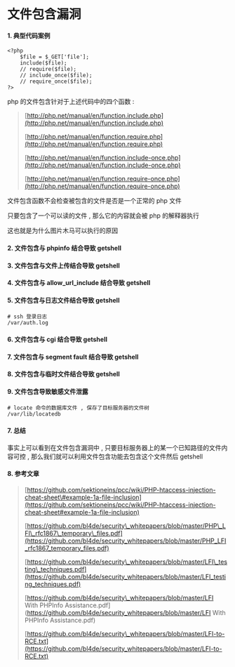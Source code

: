 # 文件包含漏洞

#### 1. 典型代码案例

```
<?php
    $file = $_GET['file'];
    include($file);
    // require($file);
    // include_once($file);
    // require_once($file);
?>
```

php 的文件包含针对于上述代码中的四个函数 :

> [http://php.net/manual/en/function.include.php](http://php.net/manual/en/function.include.php)
>
> [http://php.net/manual/en/function.require.php](http://php.net/manual/en/function.require.php)
>
> [http://php.net/manual/en/function.include-once.php](http://php.net/manual/en/function.include-once.php)
>
> [http://php.net/manual/en/function.require-once.php](http://php.net/manual/en/function.require-once.php)

文件包含函数不会检查被包含的文件是否是一个正常的 php 文件

只要包含了一个可以读的文件 , 那么它的内容就会被 php 的解释器执行

这也就是为什么图片木马可以执行的原因

#### 2. 文件包含与 phpinfo 结合导致 getshell

#### 3. 文件包含与文件上传结合导致 getshell

#### 4. 文件包含与 allow\_url\_include 结合导致 getshell

#### 5. 文件包含与日志文件结合导致 getshell

```
# ssh 登录日志
/var/auth.log
```

#### 6. 文件包含与 cgi 结合导致 getshell

#### 7. 文件包含与 segment fault 结合导致 getshell

#### 8. 文件包含与临时文件结合导致 getshell

#### 9. 文件包含导致敏感文件泄露

```
# locate 命令的数据库文件 , 保存了目标服务器的文件树
/var/lib/locatedb
```

#### 7. 总结

事实上可以看到在文件包含漏洞中 , 只要目标服务器上的某一个已知路径的文件内容可控 , 那么我们就可以利用文件包含功能去包含这个文件然后 getshell

#### 8. 参考文章

> [https://github.com/sektioneins/pcc/wiki/PHP-htaccess-injection-cheat-sheet\#example-1a-file-inclusion](https://github.com/sektioneins/pcc/wiki/PHP-htaccess-injection-cheat-sheet#example-1a-file-inclusion)
>
> [https://github.com/bl4de/security\_whitepapers/blob/master/PHP\_LFI\_rfc1867\_temporary\_files.pdf](https://github.com/bl4de/security_whitepapers/blob/master/PHP_LFI_rfc1867_temporary_files.pdf)
>
> [https://github.com/bl4de/security\_whitepapers/blob/master/LFI\_testing\_techniques.pdf](https://github.com/bl4de/security_whitepapers/blob/master/LFI_testing_techniques.pdf)
>
> [https://github.com/bl4de/security\_whitepapers/blob/master/LFI With PHPInfo Assistance.pdf](https://github.com/bl4de/security_whitepapers/blob/master/LFI With PHPInfo Assistance.pdf)
>
> [https://github.com/bl4de/security\_whitepapers/blob/master/LFI-to-RCE.txt](https://github.com/bl4de/security_whitepapers/blob/master/LFI-to-RCE.txt)



